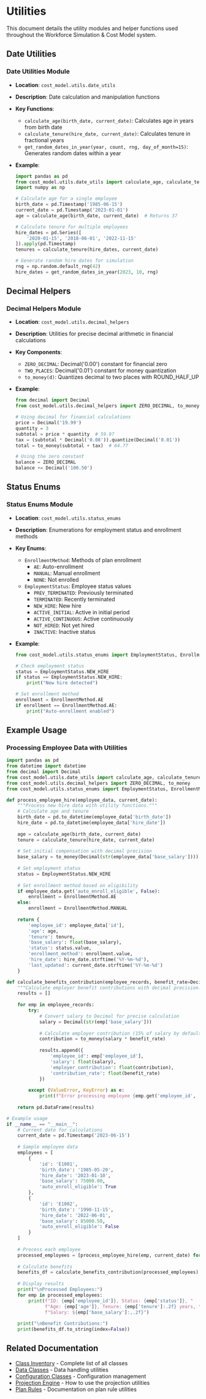 # Utilities

This document details the utility modules and helper functions used throughout the Workforce Simulation & Cost Model system.

## Date Utilities

### Date Utilities Module

- **Location**: `cost_model.utils.date_utils`
- **Description**: Date calculation and manipulation functions
- **Key Functions**:
  - `calculate_age(birth_date, current_date)`: Calculates age in years from birth date
  - `calculate_tenure(hire_date, current_date)`: Calculates tenure in fractional years
  - `get_random_dates_in_year(year, count, rng, day_of_month=15)`: Generates random dates within a year

- **Example**:
  ```python
  import pandas as pd
  from cost_model.utils.date_utils import calculate_age, calculate_tenure, get_random_dates_in_year
  import numpy as np

  # Calculate age for a single employee
  birth_date = pd.Timestamp('1985-06-15')
  current_date = pd.Timestamp('2023-01-01')
  age = calculate_age(birth_date, current_date)  # Returns 37

  # Calculate tenure for multiple employees
  hire_dates = pd.Series([
      '2020-01-15', '2018-06-01', '2022-11-15'
  ]).apply(pd.Timestamp)
  tenures = calculate_tenure(hire_dates, current_date)
  
  # Generate random hire dates for simulation
  rng = np.random.default_rng(42)
  hire_dates = get_random_dates_in_year(2023, 10, rng)
  ```

## Decimal Helpers

### Decimal Helpers Module

- **Location**: `cost_model.utils.decimal_helpers`
- **Description**: Utilities for precise decimal arithmetic in financial calculations
- **Key Components**:
  - `ZERO_DECIMAL`: Decimal('0.00') constant for financial zero
  - `TWO_PLACES`: Decimal('0.01') constant for money quantization
  - `to_money(d)`: Quantizes decimal to two places with ROUND_HALF_UP

- **Example**:
  ```python
  from decimal import Decimal
  from cost_model.utils.decimal_helpers import ZERO_DECIMAL, to_money
  
  # Using decimal for financial calculations
  price = Decimal('19.99')
  quantity = 3
  subtotal = price * quantity  # 59.97
  tax = (subtotal * Decimal('0.08')).quantize(Decimal('0.01'))
  total = to_money(subtotal + tax)  # 64.77
  
  # Using the zero constant
  balance = ZERO_DECIMAL
  balance += Decimal('100.50')
  ```

## Status Enums

### Status Enums Module

- **Location**: `cost_model.utils.status_enums`
- **Description**: Enumerations for employment status and enrollment methods
- **Key Enums**:
  - `EnrollmentMethod`: Methods of plan enrollment
    - `AE`: Auto-enrollment
    - `MANUAL`: Manual enrollment
    - `NONE`: Not enrolled
  - `EmploymentStatus`: Employee status values
    - `PREV_TERMINATED`: Previously terminated
    - `TERMINATED`: Recently terminated
    - `NEW_HIRE`: New hire
    - `ACTIVE_INITIAL`: Active in initial period
    - `ACTIVE_CONTINUOUS`: Active continuously
    - `NOT_HIRED`: Not yet hired
    - `INACTIVE`: Inactive status

- **Example**:
  ```python
  from cost_model.utils.status_enums import EmploymentStatus, EnrollmentMethod
  
  # Check employment status
  status = EmploymentStatus.NEW_HIRE
  if status == EmploymentStatus.NEW_HIRE:
      print("New hire detected")
  
  # Set enrollment method
  enrollment = EnrollmentMethod.AE
  if enrollment == EnrollmentMethod.AE:
      print("Auto-enrollment enabled")

## Example Usage

### Processing Employee Data with Utilities

```python
import pandas as pd
from datetime import datetime
from decimal import Decimal
from cost_model.utils.date_utils import calculate_age, calculate_tenure
from cost_model.utils.decimal_helpers import ZERO_DECIMAL, to_money
from cost_model.utils.status_enums import EmploymentStatus, EnrollmentMethod

def process_employee_hire(employee_data, current_date):
    """Process new hire data with utility functions."""
    # Calculate age and tenure
    birth_date = pd.to_datetime(employee_data['birth_date'])
    hire_date = pd.to_datetime(employee_data['hire_date'])
    
    age = calculate_age(birth_date, current_date)
    tenure = calculate_tenure(hire_date, current_date)
    
    # Set initial compensation with decimal precision
    base_salary = to_money(Decimal(str(employee_data['base_salary'])))
    
    # Set employment status
    status = EmploymentStatus.NEW_HIRE
    
    # Set enrollment method based on eligibility
    if employee_data.get('auto_enroll_eligible', False):
        enrollment = EnrollmentMethod.AE
    else:
        enrollment = EnrollmentMethod.MANUAL
    
    return {
        'employee_id': employee_data['id'],
        'age': age,
        'tenure': tenure,
        'base_salary': float(base_salary),
        'status': status.value,
        'enrollment_method': enrollment.value,
        'hire_date': hire_date.strftime('%Y-%m-%d'),
        'last_updated': current_date.strftime('%Y-%m-%d')
    }

def calculate_benefits_contribution(employee_records, benefit_rate=Decimal('0.15')):
    """Calculate employer benefit contributions with decimal precision."""
    results = []
    
    for emp in employee_records:
        try:
            # Convert salary to Decimal for precise calculation
            salary = Decimal(str(emp['base_salary']))
            
            # Calculate employer contribution (15% of salary by default)
            contribution = to_money(salary * benefit_rate)
            
            results.append({
                'employee_id': emp['employee_id'],
                'salary': float(salary),
                'employer_contribution': float(contribution),
                'contribution_rate': float(benefit_rate)
            })
            
        except (ValueError, KeyError) as e:
            print(f"Error processing employee {emp.get('employee_id', 'unknown')}: {str(e)}")
    
    return pd.DataFrame(results)

# Example usage
if __name__ == "__main__":
    # Current date for calculations
    current_date = pd.Timestamp('2023-06-15')
    
    # Sample employee data
    employees = [
        {
            'id': 'E1001',
            'birth_date': '1985-05-20',
            'hire_date': '2023-01-10',
            'base_salary': 75000.00,
            'auto_enroll_eligible': True
        },
        {
            'id': 'E1002',
            'birth_date': '1990-11-15',
            'hire_date': '2022-06-01',
            'base_salary': 85000.50,
            'auto_enroll_eligible': False
        }
    ]
    
    # Process each employee
    processed_employees = [process_employee_hire(emp, current_date) for emp in employees]
    
    # Calculate benefits
    benefits_df = calculate_benefits_contribution(processed_employees)
    
    # Display results
    print("\nProcessed Employees:")
    for emp in processed_employees:
        print(f"ID: {emp['employee_id']}, Status: {emp['status']}, "
              f"Age: {emp['age']}, Tenure: {emp['tenure']:.2f} years, "
              f"Salary: ${emp['base_salary']:,.2f}")
    
    print("\nBenefit Contributions:")
    print(benefits_df.to_string(index=False))
```

## Related Documentation

- [Class Inventory](02_class_inventory.md) - Complete list of all classes
- [Data Classes](04_data_classes.md) - Data handling utilities
- [Configuration Classes](03_config_classes.md) - Configuration management
- [Projection Engine](05_projection_engine.md) - How to use the projection utilities
- [Plan Rules](06_plan_rules.md) - Documentation on plan rule utilities
